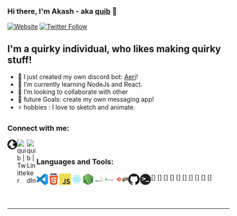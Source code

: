 ### Hi there, I'm Akash - aka [quib][website] 👋

[![Website](https://img.shields.io/website?label=quib.dev&style=for-the-badge&url=https%3A%2F%2Fquib.dev)](https://quib.dev)
[![Twitter Follow](https://img.shields.io/twitter/follow/quib?color=1DA1F2&logo=twitter&style=for-the-badge)](https://twitter.com/intent/follow?original_referer=https%3A%2F%2Fgithub.com%2Fquib&screen_name=quib)

## I'm a quirky individual, who likes making quirky stuff!

- 🔭 I just created my own discord bot: [Aeri][discordbot]!
- 🌱 I’m currently learning NodeJs and React.
- 👯 I’m looking to collaborate with other
- 🥅 future Goals: create my own messaging app!
- ⚡ hobbies : I love to sketch and animate.

### Connect with me:

[<img align="left" alt="quib.dev" width="22px" src="https://raw.githubusercontent.com/iconic/open-iconic/master/svg/globe.svg" />][website]
[<img align="left" alt="quib | Twitter" width="22px" src="https://cdn.jsdelivr.net/npm/simple-icons@v3/icons/twitter.svg" />][twitter]
[<img align="left" alt="quib | LinkedIn" width="22px" src="https://cdn.jsdelivr.net/npm/simple-icons@v3/icons/linkedin.svg" />][linkedin]

<br />

### Languages and Tools:

[<img align="left" alt="Visual Studio Code" width="26px" src="https://raw.githubusercontent.com/github/explore/80688e429a7d4ef2fca1e82350fe8e3517d3494d/topics/visual-studio-code/visual-studio-code.png" />]
[<img align="left" alt="HTML5" width="26px" src="https://raw.githubusercontent.com/github/explore/80688e429a7d4ef2fca1e82350fe8e3517d3494d/topics/html/html.png" />]
[<img align="left" alt="JavaScript" width="26px" src="https://raw.githubusercontent.com/github/explore/80688e429a7d4ef2fca1e82350fe8e3517d3494d/topics/javascript/javascript.png" />]
[<img align="left" alt="React" width="26px" src="https://raw.githubusercontent.com/github/explore/80688e429a7d4ef2fca1e82350fe8e3517d3494d/topics/react/react.png" />]
[<img align="left" alt="Node.js" width="26px" src="https://raw.githubusercontent.com/github/explore/80688e429a7d4ef2fca1e82350fe8e3517d3494d/topics/nodejs/nodejs.png" />]
[<img align="left" alt="MySQL" width="26px" src="https://raw.githubusercontent.com/github/explore/80688e429a7d4ef2fca1e82350fe8e3517d3494d/topics/mysql/mysql.png" />]
[<img align="left" alt="MongoDB" width="26px" src="https://raw.githubusercontent.com/github/explore/80688e429a7d4ef2fca1e82350fe8e3517d3494d/topics/mongodb/mongodb.png" />]
[<img align="left" alt="Git" width="26px" src="https://raw.githubusercontent.com/github/explore/80688e429a7d4ef2fca1e82350fe8e3517d3494d/topics/git/git.png" />]
[<img align="left" alt="GitHub" width="26px" src="https://raw.githubusercontent.com/github/explore/78df643247d429f6cc873026c0622819ad797942/topics/github/github.png" />]
[<img align="left" alt="Terminal" width="26px" src="https://raw.githubusercontent.com/github/explore/80688e429a7d4ef2fca1e82350fe8e3517d3494d/topics/terminal/terminal.png" />]

<br />
<br />

---

[discordbot]: https://quib.dev/aeri
[website]: https://quib.dev
[twitter]: https://twitter.com/quibdev
[linkedin]: https://www.linkedin.com/in/akash-patel-24897121a/
